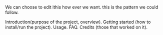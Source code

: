 We can choose to edit ithis how ever we want. this is the pattern we could follow.

Introduction(purpose of the project, overview).
Getting started (how to install/run the project).
Usage.
FAQ.
Credits (those that worked on it).
